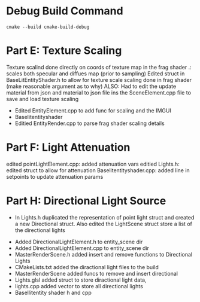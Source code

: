 # Debug Build Command

```
cmake --build cmake-build-debug
```

# Part E: Texture Scaling

Texture scalind done directly on coords of texture map in the frag shader .: scales both specular and diffues map (prior to sampling)
Edited struct in BaseLitEntityShader.h to allow for texture scale
scaling done in frag shader (make reasonable argument as to why)
ALSO: Had to edit the update material from json and material to json file ins the SceneElement.cpp file to save and load texture scaling

- Edited EntityElement.cpp to add func for scaling and the IMGUI
- Baselitentityshader
- Editied EntityRender.cpp to parse frag shader scaling details

# Part F: Light Attenuation

edited pointLightElement.cpp: added attenuation vars
editied Lights.h: edited struct to allow for attenuation
Baselitentityshader.cpp: added line in setpoints to update attenuation params

# Part H: Directional Light Source

- In Lights.h duplicated the representation of point light struct and created a new Directional struct. Also edited the LightScene struct store a list of the directional lights
<!-- - Lights.cpp -->
- Added DirectionalLightElement.h to entity_scene dir
- Added DirectionalLightElement.cpp to entity_scene dir
- MasterRenderScene.h added insert and remove functions to Directional Lights
- CMakeLists.txt added the diractional light files to the build
- MasterRenderScene added funcs to remove and insert directional
- Lights.glsl added struct to store diractional light data,
- lights.cpp added vector to store all directional lights
- Basellitentity shader h and cpp
